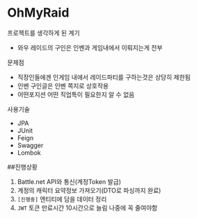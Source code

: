# OhMyRaid
프로젝트를 생각하게 된 계기
- 와우 레이드의 구인은 인벤과 게임내에서 이뤄지는게 전부

문제점
- 직장인들에겐 인게임 내에서 레이드파티를 구하는것은 상당히 제한됨
- 인벤 구인글은 인벤 쪽지로 상호작용
- 어떤포지션 어떤 직업특이  필요한지 알 수 없음

사용기술
- JPA
- JUnit
- Feign
- Swagger
- Lombok

##진행상황
1. Battle.net API와 통신(계정Token 발급)
2. 계정의 캐릭터 요약정보 가져오기(DTO로 파싱까지 완료)
3. `[진행중]` 엔티티에 담을 데이터 정리
4. `JWT` 토큰 만료시간 10시간으로 늘림 나중에 꼭 줄여야함
